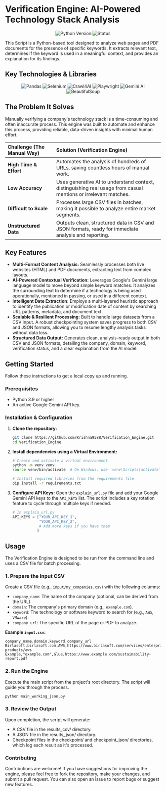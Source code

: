 # Verification Engine: AI-Powered Technology Stack Analysis

<p align="center">
  <img src="https://img.shields.io/badge/Python-3.9+-blue.svg" alt="Python Version">
  <img src="https://img.shields.io/badge/Status-Active-brightgreen.svg" alt="Status">
</p>

This Script is a Python-based tool designed to analyze web pages and PDF documents for the presence of specific keywords. It extracts relevant text, determines if the keyword is used in a meaningful context, and provides an explanation for its findings.

## Key Technologies & Libraries

<p align="center">
  <img src="https://img.shields.io/badge/Pandas-2.2.3-blue" alt="Pandas">
  <img src="https://img.shields.io/badge/Selenium-4.33.0-green" alt="Selenium">
  <img src="https://img.shields.io/badge/Crawl4AI-0.6.3-purple" alt="Crawl4AI">
  <img src="https://img.shields.io/badge/Playwright-1.53.0-blue" alt="Playwright">
  <img src="https://img.shields.io/badge/Google_Gemini-AI-orange" alt="Gemini AI">
  <img src="https://img.shields.io/badge/BeautifulSoup-4.13.4-lightgrey" alt="BeautifulSoup">
</p>

## The Problem It Solves

Manually verifying a company's technology stack is a time-consuming and often inaccurate process. This engine was built to automate and enhance this process, providing reliable, data-driven insights with minimal human effort.

| Challenge (The Manual Way) | Solution (Verification Engine) |
| :--- | :--- |
| **High Time & Effort** | Automates the analysis of hundreds of URLs, saving countless hours of manual work. |
| **Low Accuracy** | Uses generative AI to understand context, distinguishing real usage from casual mentions or irrelevant matches. |
| **Difficult to Scale** | Processes large CSV files in batches, making it possible to analyze entire market segments. |
| **Unstructured Data** | Outputs clean, structured data in CSV and JSON formats, ready for immediate analysis and reporting. |

## Key Features

* **Multi-Format Content Analysis:** Seamlessly processes both live websites (HTML) and PDF documents, extracting text from complex layouts.
* **AI-Powered Contextual Verification:** Leverages Google's Gemini large language model to move beyond simple keyword matches. It analyzes the surrounding text to determine if a technology is being used operationally, mentioned in passing, or used in a different context.
* **Intelligent Date Extraction:** Employs a multi-layered heuristic approach to identify the publication or modification date of content by searching URL patterns, metadata, and document text.
* **Scalable & Resilient Processing:** Built to handle large datasets from a CSV input. A robust checkpointing system saves progress to both CSV and JSON formats, allowing you to resume lengthy analysis tasks without data loss.
* **Structured Data Output:** Generates clean, analysis-ready output in both CSV and JSON formats, detailing the company, domain, keyword, verification status, and a clear explanation from the AI model.

## Getting Started

Follow these instructions to get a local copy up and running.

### Prerequisites

* Python 3.9 or higher
* An active Google Gemini API key.

### Installation & Configuration

1.  **Clone the repository:**
    ```bash
    git clone https://github.com/Krishna9588/Verification_Engine.git
    cd Verification_Engine
    ```

2.  **Install dependencies using a Virtual Environment:**
    ```bash
    # Create and activate a virtual environment
    python -m venv venv
    source venv/bin/activate  # On Windows, use `venv\Scripts\activate`

    # Install required libraries from the requirements file
    pip install -r requirements.txt
    ```

3.  **Configure API Keys:**
    Open the `explain_url.py` file and add your Google Gemini API keys to the `API_KEYS` list. The script includes a key rotation feature to cycle through multiple keys if needed.

    ```python
    # In explain_url.py
    API_KEYS = ["YOUR_API_KEY_1",
                "YOUR_API_KEY_2",
                # Add more keys if you have them
               ]
    ```

## Usage

The Verification Engine is designed to be run from the command line and uses a CSV file for batch processing.

### 1. Prepare the Input CSV

Create a CSV file (e.g., `input/my_companies.csv`) with the following columns:
* `company_name`: The name of the company (optional, can be derived from the URL).
* `domain`: The company's primary domain (e.g., `example.com`).
* `keyword`: The technology or software keyword to search for (e.g., `AWS`, `VMware`).
* `company_url`: The specific URL of the page or PDF to analyze.

**Example `input.csv`:**
   ```csv
   company_name,domain,keyword,company_url
   Birlasoft,birlasoft.com,AWS,https://www.birlasoft.com/services/enterprise-products/aws
   Example,"example.com",Glue,https://www.example.com/sustainability-report.pdf
   ```

### 2. Run the Engine

Execute the main script from the project's root directory. The script will guide you through the process.

   ```bash
   python main_working_json.py
   ```

### 3. Review the Output
Upon completion, the script will generate:
* A CSV file in the results_csv/ directory.
* A JSON file in the results_json/ directory.
* Checkpoint files in the checkpoint/ and checkpoint_json/ directories, which log each result as it's processed.

### Contributing
Contributions are welcome! If you have suggestions for improving the engine, please feel free to fork the repository, make your changes, and submit a pull request. You can also open an issue to report bugs or suggest new features.
